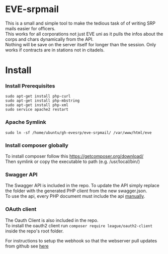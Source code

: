 # EVE-srpmail

This is a small and simple tool to make the tedious task of of writing SRP mails easier for officers.  
This works for all corporations not just EVE uni as it pulls the infos about the corps and chars dynamically from the API.  
Nothing will be save on the server itself for longer than the session.
Only works if contracts are in stations not in citadels.


# Install

### Install Prerequisites

```
sudo apt-get install php-curl
sudo apt-get install php-mbstring
sudo apt-get install php-xml
sudo service apache2 restart
```

### Apache Symlink
```
sudo ln -sf /home/ubuntu/gh-evesrp/eve-srpmail/ /var/www/html/eve
```

### Install composer globally
To install composer follow this https://getcomposer.org/download/  
Then symlink or copy the executable to path (e.g. /usr/local/bin/)


### Swagger API
The Swagger API is included in the repo. To update the API simply replace the folder with the generated PHP client from the new swagger.json.  
To use the api, every PHP document must include the api [manually](https://github.com/jbs1/eve-srpmail/tree/master/SwaggerClient-php#manual-installation).


### OAuth client
The Oauth Client is also included in the repo.  
To install the oauth2 client run `composer require league/oauth2-client` inside the repo's root folder.



For instructions to setup the webhook so that the webserver pull updates from github see [here](hook.md)
